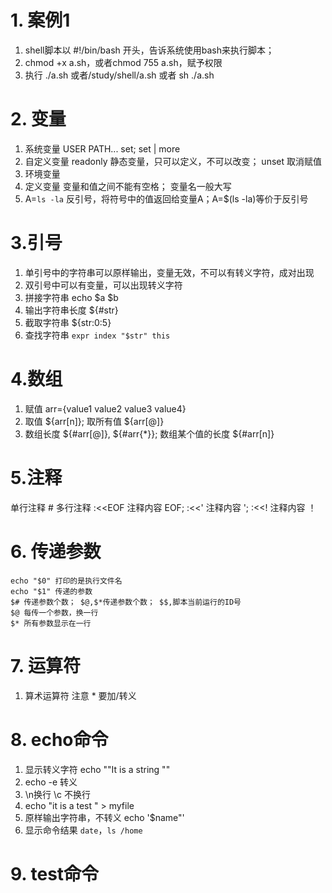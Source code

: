 # 1. 案例1 
1. shell脚本以 #!/bin/bash 开头，告诉系统使用bash来执行脚本；
2. chmod +x a.sh，或者chmod 755 a.sh，赋予权限
3. 执行 ./a.sh  或者/study/shell/a.sh 或者 sh ./a.sh
# 2. 变量
1. 系统变量
	USER PATH...
	set; set | more
2. 自定义变量
	readonly 静态变量，只可以定义，不可以改变；
	unset 取消赋值
3. 环境变量
4. 定义变量
	变量和值之间不能有空格；
	变量名一般大写	
5. A=`ls -la` 反引号，将符号中的值返回给变量A；A=$(ls -la)等价于反引号

# 3.引号
1. 单引号中的字符串可以原样输出，变量无效，不可以有转义字符，成对出现
2. 双引号中可以有变量，可以出现转义字符
3. 拼接字符串 echo $a $b
4. 输出字符串长度 ${#str}
5. 截取字符串 ${str:0:5}
6. 查找字符串 `expr index "$str" this`

# 4.数组
1. 赋值 arr={value1 value2 value3 value4}
2. 取值 ${arr[n]}; 取所有值 ${arr[@]}
3. 数组长度 ${#arr[@]}, ${#arr{*}}; 数组某个值的长度 ${#arr[n]}

# 5.注释
 单行注释 #
 多行注释 :<<EOF 注释内容 EOF; 
		:<<'   注释内容 ';
		:<<!   注释内容 ！

# 6. 传递参数
	echo "$0" 打印的是执行文件名
	echo "$1" 传递的参数
	$# 传递参数个数； $@,$*传递参数个数； $$,脚本当前运行的ID号
	$@ 每传一个参数，换一行
	$* 所有参数显示在一行
# 7. 运算符
1. 算术运算符
	注意 * 要加/转义


# 8. echo命令
1. 显示转义字符 echo "\"It is a string \""
2. echo -e 转义
3. \n换行   \c 不换行
4. echo "it is a test " > myfile
5. 原样输出字符串，不转义 echo '$name\"'
6. 显示命令结果 `date`，`ls /home`

# 9. test命令